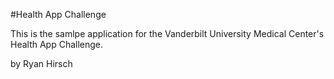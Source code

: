 #Health App Challenge

This is the samlpe application for
the Vanderbilt University Medical Center's Health App Challenge.

by Ryan Hirsch
